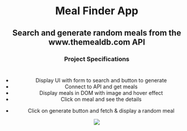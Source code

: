 <h1></h1>
<h1 align="center"><strong>Meal Finder App</strong></h1>

<h2 align="center">Search and generate random meals from the www.themealdb.com API</h2>

<h3 align="center">Project Specifications</h3>
<h1> </h1>
<ul align="center">
<li>Display UI with form to search and button to generate</li>
<li>Connect to API and get meals</li>
<li>Display meals in DOM with image and hover effect</li>
<li>Click on meal and see the details</p>
<li>Click on generate button and fetch & display a random meal</li>
</ul>

<p align="center">
  <img src="https://github.com/eslessons/20-projects-with-vanilla-javascript/blob/master/09%20Meal%20Finder%20%20Fetch%20%20MealDB%20API/images/Screenshot_Meal_Finder.png?raw=true">
</p>
